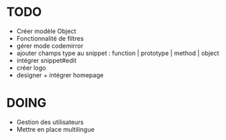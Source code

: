 # TODO
- Créer modèle Object
- Fonctionnalité de filtres
- gérer mode codemirror
- ajouter champs type au snippet : function | prototype | method | object
- intégrer snippet#edit
- créer logo
- designer + intégrer homepage

# DOING
- Gestion des utilisateurs
- Mettre en place multilingue
